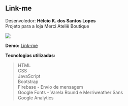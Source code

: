 ﻿## Link-me  
Desenvoledor: **Hélcio K. dos Santos Lopes**  
Projeto para a loja Merci Ateliê Boutique  

![](https://i.imgur.com/S6jhD9f.png)  

**Demo:**  [Link-me]([https://helciosantos.github.io/link-me/](https://helciosantos.github.io/link-me/))  

**Tecnologias utilizadas:**  
>HTML  
>CSS  
>JavaScript  
>Bootstrap  
>Firebase - Envio de mensagem  
>Google Fonts - Varela Round e Merriweather Sans  
>Google Analytics  
